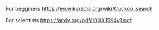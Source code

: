 For begginers
https://en.wikipedia.org/wiki/Cuckoo_search

For scientists
https://arxiv.org/pdf/1003.1594v1.pdf
